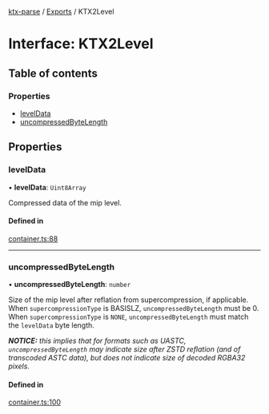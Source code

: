 [ktx-parse](../README.md) / [Exports](../modules.md) / KTX2Level

# Interface: KTX2Level

## Table of contents

### Properties

- [levelData](KTX2Level.md#leveldata)
- [uncompressedByteLength](KTX2Level.md#uncompressedbytelength)

## Properties

### levelData

• **levelData**: `Uint8Array`

Compressed data of the mip level.

#### Defined in

[container.ts:88](https://github.com/donmccurdy/KTX-Parse/blob/30a25c2/src/container.ts#L88)

___

### uncompressedByteLength

• **uncompressedByteLength**: `number`

Size of the mip level after reflation from supercompression, if applicable. When
`supercompressionType` is BASISLZ, `uncompressedByteLength` must be 0. When
`supercompressionType` is `NONE`, `uncompressedByteLength` must match the `levelData` byte
length.

_**NOTICE:** this implies that for formats such as UASTC, `uncompressedByteLength` may
indicate size after ZSTD reflation (and of transcoded ASTC data), but does _not_ indicate
size of decoded RGBA32 pixels._

#### Defined in

[container.ts:100](https://github.com/donmccurdy/KTX-Parse/blob/30a25c2/src/container.ts#L100)
